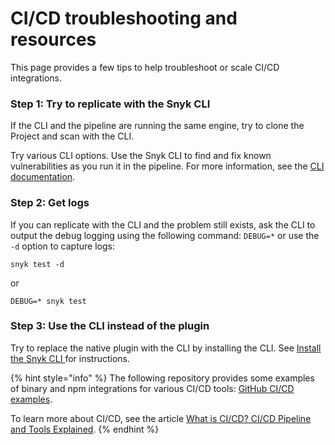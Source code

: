 # CI/CD troubleshooting and resources

This page provides a few tips to help troubleshoot or scale CI/CD integrations.

### Step 1: Try to replicate with the Snyk CLI

If the CLI and the pipeline are running the same engine, try to clone the Project and scan with the CLI.

Try various CLI options. Use the Snyk CLI to find and fix known vulnerabilities as you run it in the pipeline. For more information, see the [CLI documentation](../../../snyk-cli/).

### Step 2: Get logs

If you can replicate with the CLI and the problem still exists, ask the CLI to output the debug logging using the following command: `DEBUG=*` or use the `-d` option to capture logs:

```
snyk test -d
```

or

```
DEBUG=* snyk test
```

### Step 3: Use the CLI instead of the plugin

Try to replace the native plugin with the CLI by installing the CLI. See [Install the Snyk CLI ](../../../snyk-cli/install-or-update-the-snyk-cli/)for instructions.

{% hint style="info" %}
The following repository provides some examples of binary and npm integrations for various CI/CD tools: [GitHub CI/CD examples](https://github.com/snyk-labs/snyk-cicd-integration-examples).

To learn more about CI/CD, see the article [What is CI/CD? CI/CD Pipeline and Tools Explained](https://snyk.io/learn/what-is-ci-cd-pipeline-and-tools-explained/).
{% endhint %}
